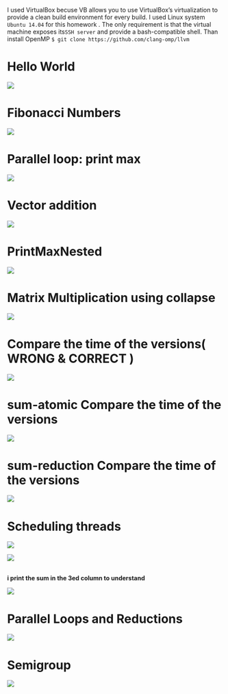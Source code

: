 I used VirtualBox becuse VB allows you to use VirtualBox’s virtualization to provide a clean build environment for every build. I used Linux system ```Ubuntu 14.04``` for this homework . The only requirement is that the virtual machine exposes its``` SSH server ``` and provide a bash-compatible shell. Than install OpenMP ```$ git clone https://github.com/clang-omp/llvm ```

# Hello World

![](https://github.com/HebahAlshamlan/Prallel-programming/blob/master/HW/1.jpg)

# Fibonacci Numbers

![](https://github.com/HebahAlshamlan/Prallel-programming/blob/master/HW/2.jpg)

# Parallel loop: print max

![](https://github.com/HebahAlshamlan/Prallel-programming/blob/master/HW/3.jpg)

# Vector addition

![](https://github.com/HebahAlshamlan/Prallel-programming/blob/master/HW/4.jpg)

# PrintMaxNested

![](https://github.com/HebahAlshamlan/Prallel-programming/blob/master/HW/5.jpg)

# Matrix Multiplication using collapse


![](https://github.com/HebahAlshamlan/Prallel-programming/blob/master/HW/6.jpg)

 # Compare the time of the versions( WRONG & CORRECT )

![](https://github.com/HebahAlshamlan/Prallel-programming/blob/master/HW/7.jpg)

# sum-atomic Compare the time of the versions

![](https://github.com/HebahAlshamlan/Prallel-programming/blob/master/HW/8.jpg)

# sum-reduction Compare the time of the versions

![](https://github.com/HebahAlshamlan/Prallel-programming/blob/master/HW/9.jpg)

# Scheduling threads

![](https://github.com/HebahAlshamlan/Prallel-programming/blob/master/HW/10.jpg)


![](https://github.com/HebahAlshamlan/Prallel-programming/blob/master/HW/11.jpg)

<br /> **i print the sum in the 3ed column to understand** <br />


![](https://github.com/HebahAlshamlan/Prallel-programming/blob/master/HW/12.jpg)

# Parallel Loops and Reductions

![](https://github.com/HebahAlshamlan/Prallel-programming/blob/master/HW/13.jpg)

# Semigroup

![](https://github.com/HebahAlshamlan/Prallel-programming/blob/master/HW/14.jpg)



